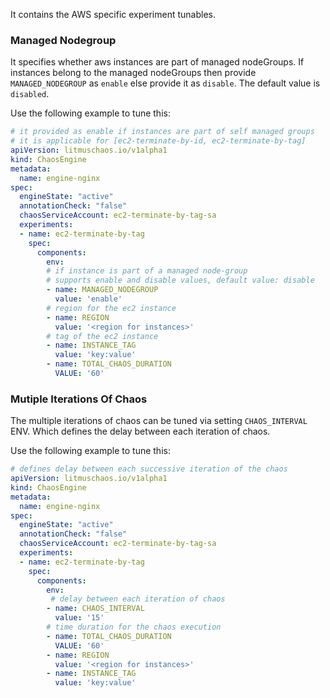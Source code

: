 It contains the AWS specific experiment tunables.

### Managed Nodegroup

It specifies whether aws instances are part of managed nodeGroups. If instances belong to the managed nodeGroups then provide `MANAGED_NODEGROUP` as `enable` else provide it as `disable`. The default value is `disabled`.

Use the following example to tune this:

[embedmd]:# (https://raw.githubusercontent.com/ispeakc0de/litmus/experiments-by-example/docs/experiments/categories/aws/common/managed-nodegroup.yaml yaml)
```yaml
# it provided as enable if instances are part of self managed groups
# it is applicable for [ec2-terminate-by-id, ec2-terminate-by-tag]
apiVersion: litmuschaos.io/v1alpha1
kind: ChaosEngine
metadata:
  name: engine-nginx
spec:
  engineState: "active"
  annotationCheck: "false"
  chaosServiceAccount: ec2-terminate-by-tag-sa
  experiments:
  - name: ec2-terminate-by-tag
    spec:
      components:
        env:
        # if instance is part of a managed node-group
        # supports enable and disable values, default value: disable
        - name: MANAGED_NODEGROUP
          value: 'enable'
        # region for the ec2 instance
        - name: REGION
          value: '<region for instances>'
        # tag of the ec2 instance
        - name: INSTANCE_TAG
          value: 'key:value'
        - name: TOTAL_CHAOS_DURATION
          VALUE: '60'
```

### Mutiple Iterations Of Chaos

The multiple iterations of chaos can be tuned via setting `CHAOS_INTERVAL` ENV. Which defines the delay between each iteration of chaos.

Use the following example to tune this:

[embedmd]:# (https://raw.githubusercontent.com/ispeakc0de/litmus/experiments-by-example/docs/experiments/categories/aws/common/chaos-interval.yaml yaml)
```yaml
# defines delay between each successive iteration of the chaos
apiVersion: litmuschaos.io/v1alpha1
kind: ChaosEngine
metadata:
  name: engine-nginx
spec:
  engineState: "active"
  annotationCheck: "false"
  chaosServiceAccount: ec2-terminate-by-tag-sa
  experiments:
  - name: ec2-terminate-by-tag
    spec:
      components:
        env:
         # delay between each iteration of chaos
        - name: CHAOS_INTERVAL
          value: '15'
        # time duration for the chaos execution
        - name: TOTAL_CHAOS_DURATION
          VALUE: '60'
        - name: REGION
          value: '<region for instances>'
        - name: INSTANCE_TAG
          value: 'key:value'
        
```
